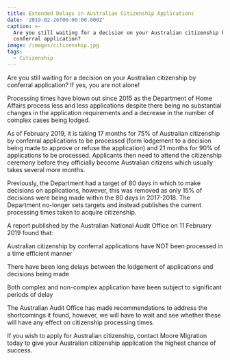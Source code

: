 ```yaml
---
title: Extended Delays in Australian Citizenship Applications
date: '2019-02-26T00:00:00.000Z'
caption: >-
  Are you still waiting for a decision on your Australian citizenship by
  conferral application?
image: /images/citizenship.jpg
tags:
  - Citizenship
---
```

Are you still waiting for a decision on your Australian citizenship
by conferral application? If yes, you are not alone! 

Processing times have blown out since 2015 as the Department
of Home Affairs process less and less applications despite there being no
substantial changes in the application requirements and a decrease in the
number of complex cases being lodged. 

As of February 2019, it is taking 17 months for 75% of
Australian citizenship by conferral applications to be processed (form
lodgement to a decision being made to approve or refuse the application) and 21
months for 90% of applications to be processed. Applicants then need to attend
the citizenship ceremony before they officially become Australian citizens
which usually takes several more months. 

Previously, the Department had a target of 80 days in which to
make decisions on applications, however, this was removed as only 15% of
decisions were being made within the 80 days in 2017-2018. The Department
no-longer sets targets and instead publishes the current processing times taken
to acquire citizenship.

A report published by the Australian National Audit Office
on 11 February 2019 found that:

Australian citizenship by conferral applications
have NOT been processed in a time efficient manner

There have been long delays between the
lodgement of applications and decisions being made

Both complex and non-complex application have
been subject to significant periods of delay

The Australian Audit Office has made recommendations to
address the shortcomings it found, however, we will have to wait and see whether
these will have any effect on citizenship processing times.

If you wish to apply for Australian citizenship,
contact Moore Migration today to give your Australian citizenship application
the highest chance of success. 

